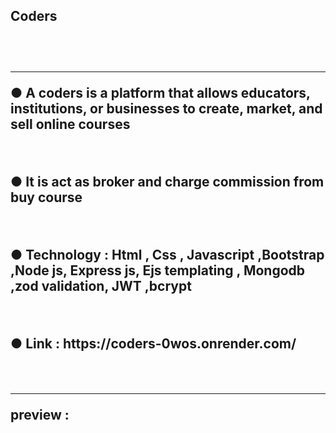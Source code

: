 <h2>Coders<h2> <br/>
<hr/>
<p>● A coders is a platform that allows educators, institutions, or businesses to create, market, and sell online courses</p> <br/>
<p>● It is act as broker and charge commission from buy course </p> <br/>
<p>● Technology : Html , Css , Javascript ,Bootstrap ,Node js, Express js, Ejs templating , Mongodb ,zod validation, JWT ,bcrypt </p> <br/>
<p>● Link : https://coders-0wos.onrender.com/ </p> <br/>
<hr/>
preview : <img src="https://github.com/user-attachments/assets/8a4420ca-017e-44d2-a67a-dc3acafe653c" alt="">
